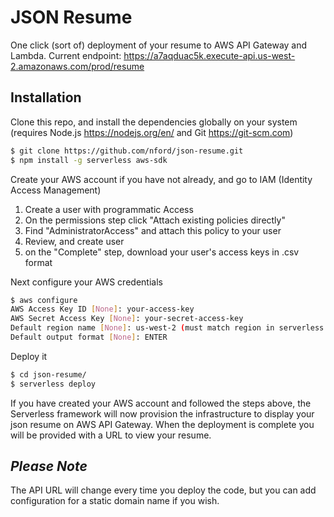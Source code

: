 # JSON Resume

One click (sort of) deployment of your resume to AWS API Gateway and Lambda.
Current endpoint: https://a7aqduac5k.execute-api.us-west-2.amazonaws.com/prod/resume

## Installation

Clone this repo, and install the dependencies globally on your system (requires Node.js https://nodejs.org/en/ and Git https://git-scm.com)

```sh
$ git clone https://github.com/nford/json-resume.git
$ npm install -g serverless aws-sdk
```

Create your AWS account if you have not already, and go to IAM (Identity Access Management)
  1. Create a user with programmatic Access
  1. On the permissions step click "Attach existing policies directly"
  1. Find "AdministratorAccess" and attach this policy to your user
  1. Review, and create user
  1. on the "Complete" step, download your user's access keys in .csv format

Next configure your AWS credentials

```sh
$ aws configure
AWS Access Key ID [None]: your-access-key
AWS Secret Access Key [None]: your-secret-access-key
Default region name [None]: us-west-2 (must match region in serverless.yml)
Default output format [None]: ENTER
```

Deploy it

```sh
$ cd json-resume/
$ serverless deploy
```
If you have created your AWS account and followed the steps above, the Serverless framework will now provision the infrastructure to display your json resume on AWS API Gateway. When the deployment is complete you will be provided with a URL to view your resume.

## *Please Note*

The API URL will change every time you deploy the code, but you can add configuration for a static domain name if you wish.
